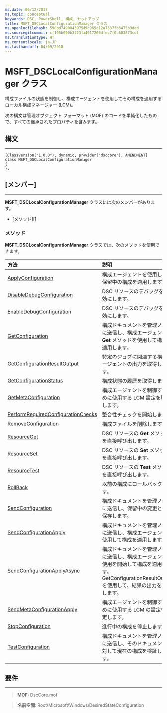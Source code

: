 ```yaml
---
ms.date: 06/12/2017
ms.topic: conceptual
keywords: DSC, PowerShell, 構成, セットアップ
title: MSFT_DSCLocalConfigurationManager クラス
ms.openlocfilehash: 598bd7490043975d9d965c12a7337fb3475b3ded
ms.sourcegitcommit: cf195b090b3223fa4917206dfec7f0b603873cdf
ms.translationtype: HT
ms.contentlocale: ja-JP
ms.lasthandoff: 04/09/2018
---
```

# <a name="msftdsclocalconfigurationmanager-class"></a>MSFT_DSCLocalConfigurationManager クラス

構成ファイルの状態を制御し、構成エージェントを使用してその構成を適用するローカル構成マネージャー (LCM)。

次の構文は管理オブジェクト フォーマット (MOF) のコードを単純化したもので、すべての継承されたプロパティを含みます。

## <a name="syntax"></a>構文
------

``` syntax
[ClassVersion("1.0.0"), dynamic, provider("dsccore"), AMENDMENT]
class MSFT_DSCLocalConfigurationManager
{
};
```

## <a name="members"></a>[メンバー]
-------

**MSFT_DSCLocalConfigurationManager** クラスには次のメンバーがあります。

-   [メソッド][]

### <a name="methods"></a>メソッド

**MSFT_DSCLocalConfigurationManager** クラスでは、次のメソッドを使用できます。

|方法 |説明 |
|:--- |:---|
| [ApplyConfiguration](msft-dsclocalconfigurationmanager-applyconfiguration.md)| 構成エージェントを使用して、保留中の構成を適用します。|
| [DisableDebugConfiguration](msft-dsclocalconfigurationmanager-disabledebugconfiguration.md)| DSC リソースのデバッグを無効にします。|
| [EnableDebugConfiguration](msft-dsclocalconfigurationmanager-enabledebugconfiguration.md)| DSC リソースのデバッグを有効にします。|
| [GetConfiguration](msft-dsclocalconfigurationmanager-getconfiguration.md)| 構成ドキュメントを管理ノードに送信し、構成エージェントの **Get** メソッドを使用して構成を適用します。|
| [GetConfigurationResultOutput](msft-dsclocalconfigurationmanager-getconfigurationresultoutput.md)| 特定のジョブに関連する構成エージェントの出力を取得します。|
| [GetConfigurationStatus](msft-dsclocalconfigurationmanager-getconfigurationstatus.md)| 構成状態の履歴を取得します。|
| [GetMetaConfiguration](msft-dsclocalconfigurationmanager-getmetaconfiguration.md)| 構成エージェントを制御するために使用する LCM 設定を取得します。|
| [PerformRequiredConfigurationChecks](msft-dsclocalconfigurationmanager-performrequiredconfigurationchecks.md)| 整合性チェックを開始します。|
| [RemoveConfiguration](msft-dsclocalconfigurationmanager-removeconfiguration.md)| 構成ファイルを削除します。|
| [ResourceGet](msft-dsclocalconfigurationmanager-resourceget.md)| DSC リソースの **Get** メソッドを直接呼び出します。|
| [ResourceSet](msft-dsclocalconfigurationmanager-resourceset.md)| DSC リソースの **Set** メソッドを直接呼び出します。|
| [ResourceTest](msft-dsclocalconfigurationmanager-resourcetest.md)| DSC リソースの **Test** メソッドを直接呼び出します。|
| [RollBack](msft-dsclocalconfigurationmanager-rollback.md)| 以前の構成にロールバックします。|
| [SendConfiguration](msft-dsclocalconfigurationmanager-sendconfiguration.md)| 構成ドキュメントを管理ノードに送信し、保留中の変更として保存します。|
| [SendConfigurationApply](msft-dsclocalconfigurationmanager-sendconfigurationapply.md)| 構成ドキュメントを管理ノードに送信し、構成エージェントを使用して構成を適用します。|
| [SendConfigurationApplyAsync](msft-dsclocalconfigurationmanager-sendconfigurationapplyasync.md)| 構成ドキュメントを管理ノードに送信し、構成エージェントの使用を開始して構成を適用します。 GetConfigurationResultOutput を使用して、結果の出力を取得します。|
| [SendMetaConfigurationApply](msft-dsclocalconfigurationmanager-sendmetaconfigurationapply.md)| 構成エージェントを制御するために使用する LCM の設定を設定します。|
| [StopConfiguration](msft-dsclocalconfigurationmanager-stopconfiguration.md)| 進行中の構成を停止します。|
| [TestConfiguration](msft-dsclocalconfigurationmanager-testconfiguration.md)| 構成ドキュメントを管理ノードに送信し、そのドキュメントに対して現在の構成を検証します。|





## <a name="requirements"></a>要件
------------
>**MOF:** DscCore.mof

>**名前空間**: Root\Microsoft\Windows\DesiredStateConfiguration